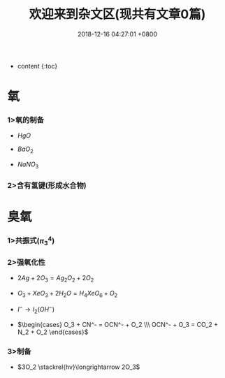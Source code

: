 ﻿---
layout: post
title:  欢迎来到杂文区(现共有文章0篇)
date:   2018-12-16 04:27:01 +0800
categories: guide
tag: guide
---

* content
{:toc}


# 氧

### $1>$氧的制备

* $HgO$

* $BaO_2$

* $NaNO_3$

### $2>$含有氢键$($形成水合物$)$

# 臭氧

### $1>$共振式$(π_{3}^{4})$

### $2>$强氧化性

* $2Ag + 2O_3 = Ag_2O_2 + 2O_2$

* $O_3 + XeO_3 + 2H_2O = H_4XeO_6 + O_2$

* $I^{-} \longrightarrow I_2(OH^{-})$

* $\begin{cases}
  O_3 + CN^- = OCN^- + O_2 \\\ OCN^- + O_3 = CO_2 + N_2 + O_2
  \end{cases}$
  
### $3>$制备

* $3O_2 \stackrel{hv}\longrightarrow 2O_3$

